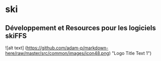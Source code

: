 # ski
## Développement et Resources pour les logiciels skiFFS 

![alt text] (https://github.com/adam-p/markdown-here/raw/master/src/common/images/icon48.png) "Logo Title Text 1") 


